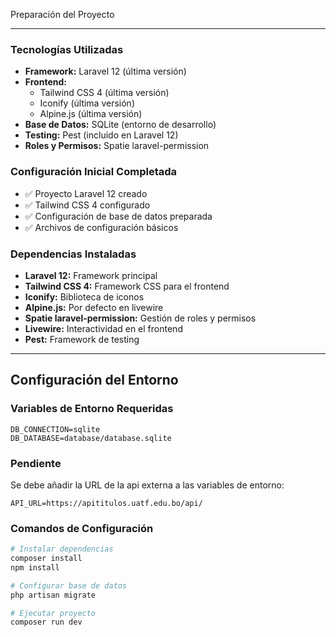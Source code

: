 Preparación del Proyecto

---


### Tecnologías Utilizadas
- **Framework:** Laravel 12 (última versión)
- **Frontend:** 
    - Tailwind CSS 4 (última versión)
    - Iconify (última versión)
    - Alpine.js (última versión)
- **Base de Datos:** SQLite (entorno de desarrollo)
- **Testing:** Pest (incluido en Laravel 12) 
- **Roles y Permisos:** Spatie laravel-permission

### Configuración Inicial Completada
- ✅ Proyecto Laravel 12 creado
- ✅ Tailwind CSS 4 configurado
- ✅ Configuración de base de datos preparada
- ✅ Archivos de configuración básicos

### Dependencias Instaladas
- **Laravel 12:** Framework principal
- **Tailwind CSS 4:** Framework CSS para el frontend
- **Iconify:** Biblioteca de iconos
- **Alpine.js:** Por defecto en livewire
- **Spatie laravel-permission:** Gestión de roles y permisos
- **Livewire:** Interactividad en el frontend
- **Pest:** Framework de testing

---

## Configuración del Entorno

### Variables de Entorno Requeridas
```env
DB_CONNECTION=sqlite
DB_DATABASE=database/database.sqlite
```

### Pendiente
Se debe añadir la URL de la api externa a las variables de entorno:
```env
API_URL=https://apititulos.uatf.edu.bo/api/
```

### Comandos de Configuración
```bash
# Instalar dependencias
composer install
npm install

# Configurar base de datos
php artisan migrate

# Ejecutar proyecto
composer run dev
```